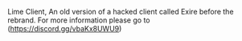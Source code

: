 Lime Client, An old version of a hacked client called Exire before the rebrand. For more information please go to (https://discord.gg/vbaKx8UWU9)
